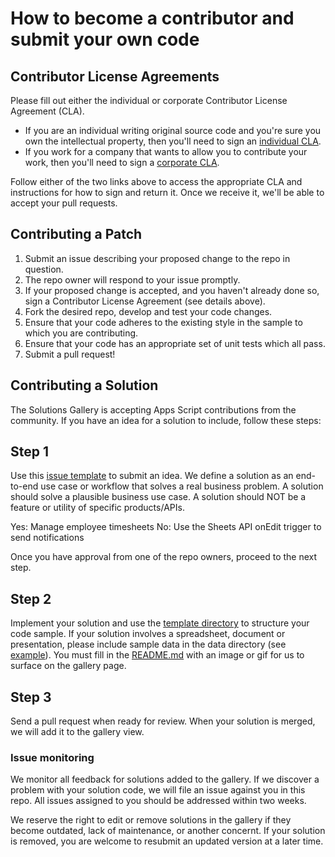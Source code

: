 # How to become a contributor and submit your own code

## Contributor License Agreements

Please fill out either the individual or corporate Contributor License Agreement
(CLA).

  * If you are an individual writing original source code and you're sure you
    own the intellectual property, then you'll need to sign an
    [individual CLA](https://developers.google.com/open-source/cla/individual).
  * If you work for a company that wants to allow you to contribute your work,
    then you'll need to sign a
    [corporate CLA](https://developers.google.com/open-source/cla/corporate).

Follow either of the two links above to access the appropriate CLA and
instructions for how to sign and return it. Once we receive it, we'll be able to
accept your pull requests.

## Contributing a Patch

1. Submit an issue describing your proposed change to the repo in question.
1. The repo owner will respond to your issue promptly.
1. If your proposed change is accepted, and you haven't already done so, sign a Contributor License Agreement (see details above).
1. Fork the desired repo, develop and test your code changes.
1. Ensure that your code adheres to the existing style in the sample to which you are contributing.
1. Ensure that your code has an appropriate set of unit tests which all pass.
1. Submit a pull request!

## Contributing a Solution

The Solutions Gallery is accepting Apps Script contributions from the community. If you have an
idea for a solution to include, follow these steps:

## Step 1

Use this [issue template][issue_template] to submit an idea. We define a solution as an end-to-end
use case or workflow that solves a real business problem. A solution should solve a plausible
business use case. A solution should NOT be a feature or utility of specific products/APIs.

Yes: Manage employee timesheets
No: Use the Sheets API onEdit trigger to send notifications

Once you have approval from one of the repo owners, proceed to the next step.

[issue_template]: https://github.com/gsuitedevs/solutions/issues/new?assignees=&labels=enhancement+%28new+solution%29&template=new-solution-request.md&title=

## Step 2

Implement your solution and use the [template directory][template_directory] to structure your
code sample. If your solution involves a spreadsheet, document or presentation, please include
sample data in the data directory (see [example][data_example]). You must fill in the 
[README.md][template_readme] with an image or gif for us to surface on the gallery page. 

[template_directory]: https://github.com/gsuitedevs/solutions/tree/master/template
[template_readme]: https://github.com/gsuitedevs/solutions/tree/master/template
[data_example]: https://github.com/gsuitedevs/solutions/tree/master/equipment-requests

## Step 3

Send a pull request when ready for review. When your solution is merged, we will add it to the
gallery view.

### Issue monitoring

We monitor all feedback for solutions added to the gallery. If we discover a problem with your 
solution code, we will file an issue against you in this repo. All issues assigned to you should
be addressed within two weeks.

We reserve the right to edit or remove solutions in the gallery if they become outdated, lack of
maintenance, or another concernt. If your solution is removed, you are welcome to resubmit an 
updated version at a later time.
